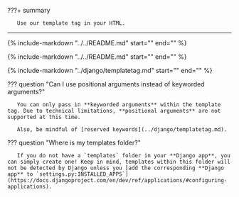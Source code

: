 ???+ summary

       Use our template tag in your HTML.

---

{% include-markdown "../../README.md" start="<!--html-header-start-->" end="<!--html-header-end-->" %}

{% include-markdown "../../README.md" start="<!--html-code-start-->" end="<!--html-code-end-->" %}

{% include-markdown "../django/templatetag.md" start="<!--q-multiple-components-start-->" end="<!--q-multiple-components-end-->" %}

??? question "Can I use positional arguments instead of keyworded arguments?"

       You can only pass in **keyworded arguments** within the template tag. Due to technical limitations, **positional arguments** are not supported at this time.

       Also, be mindful of [reserved keywords](../django/templatetag.md).

??? question "Where is my templates folder?"

       If you do not have a `templates` folder in your **Django app**, you can simply create one! Keep in mind, templates within this folder will not be detected by Django unless you [add the corresponding **Django app** to `settings.py:INSTALLED_APPS`](https://docs.djangoproject.com/en/dev/ref/applications/#configuring-applications).
